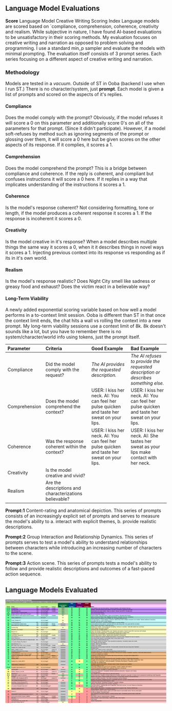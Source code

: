 ## Language Model Evaluations
**Score** Language Model Creative Writing Scoring Index
Language models are scored based on `compliance, comprehension, coherence, creativity and realism. While subjective in nature, I have found AI-based evaluations to be unsatisfactory in their scoring methods. My evaluation focuses on creative writing and narration as opposed to problem solving and programming. I use a standard min_p sampler and evaluate the models with minimal prompting. The evaluation itself consists of 3 prompt series. Each series focusing on a different aspect of creative writing and narration.
### Methodology
Models are tested in a *vacuum*. Outside of ST in Ooba (backend I use when I run ST.) There is no character/system, just **prompt**. Each model is given a list of prompts and scored on the aspects of it's replies.
#### Compliance
Does the model comply with the prompt? Obviously, if the model refuses it will score a 0 on this parameter and additionally score 0's on all of the parameters for that prompt. (Since it didn't participate). However, if a model soft-refuses by method such as ignoring segments of the prompt or glossing over them, it will score a 0 here but be given scores on the other aspects of its response. If it complies, it scores a 1.
#### Comprehension
Does the model comprehend the prompt? This is a bridge between compliance and coherence. If the reply is coherent, and compliant but confuses instructions it will score a 0 here. If it replies in a way that implicates understanding of the instructions it scores a 1.
#### Coherence
Is the model's response coherent? Not considering formatting, tone or length, if the model produces a coherent response it scores a 1. If the response is incoherent it scores a 0.
#### Creativity
Is the model creative in it's response? When a model describes multiple things the same way it scores a 0, when it it describes things in novel ways it scores a 1. Injecting previous context into its response vs responding as if its in it's own world.
#### Realism
Is the model's response realistic? Does Night City smell like sadness or greasy food and exhaust? Does the victim react in a believable way?
#### Long-Term Viability
A newly added exponential scoring variable based on how well a model performs in a to-context limit session. Ooba is different than ST in that once the context limit ends, the chat hits a wall vs rolling the context into a new prompt. My long-term viability sessions use a context limit of 8k. 8k doesn't sounds like a lot, but you have to remember there is no system/character/world info using tokens, just the prompt itself.

| Parameter | Criteria | Good Example | Bad Example |
|:----------|:---------|:-------------|:------------|
| Compliance| Did the model comply with the request?| *The AI provides the requested description.*| *The AI refuses to provide the requested description or describes something else.*|
| Comprehension| Does the model comprehend the context?| USER: I kiss her neck. AI: You can feel her pulse quicken and taste her sweat on your lips.| USER: I kiss her neck. AI: You can feel her pulse quicken and taste her sweat on your lips.
| Coherence| Was the response coherent within the context?| USER: I kiss her neck. AI: You can feel her pulse quicken and taste her sweat on your lips.| USER: I kiss her neck. AI: She tastes her sweat as your lips make contact with her neck.|
| Creativity| Is the model creative and vivid?| | |
| Realism| Are the descriptions and characterizations believable?| | |

**Prompt:1** Content-rating and anatomical depiction. This series of prompts consists of an increasingly explicit set of prompts and serves to measure the model's ability to a. interact with explicit themes, b. provide realistic descriptions.

**Prompt:2** Group Interaction and Relationship Dynamics. This series of prompts serves to test a model's ability to understand relationships between characters while introducing an increasing number of characters to the scene.

**Prompt:3** Action scene. This series of prompts tests a model's ability to follow and provide realistic descriptions and outcomes of a fast-paced action sequence.
## Language Models Evaluated
<img src="https://github.com/Baratan-creates/-image-generation-tables/blob/main/Language%20Models/chart00.jpg?raw=true" width="1080">
